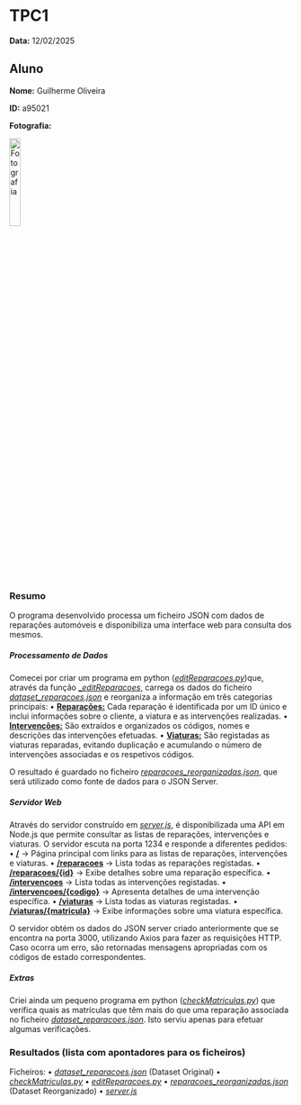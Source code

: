# TPC1

**Data:** 12/02/2025

## Aluno

**Nome:** Guilherme Oliveira

**ID:** a95021

**Fotografia:**

<img src=https://i.imgur.com/ag9VyrP.jpg alt="Fotografia" style="width:20%;">

### Resumo
O programa desenvolvido processa um ficheiro JSON com dados de reparações automóveis e disponibiliza uma interface web para consulta dos mesmos.

##### Processamento de Dados

Comecei por criar um programa em python ([_editReparacoes.py_](editReparacoes.py))que, através da função [__editReparacoes_](editReparacoes.py#L3), carrega os dados do ficheiro [_dataset_reparacoes.json_](dataset_reparacoes.json) e reorganiza a informação em três categorias principais:
	•	**[Reparações:](reparacoes_reorganizadas.json#L2)** Cada reparação é identificada por um ID único e inclui informações sobre o cliente, a viatura e as intervenções realizadas.
	•	**[Intervenções:](reparacoes_reorganizadas.json#L90042)** São extraídos e organizados os códigos, nomes e descrições das intervenções efetuadas.
	•	**[Viaturas:](reparacoes_reorganizadas.json#L90169)** São registadas as viaturas reparadas, evitando duplicação e acumulando o número de intervenções associadas e os respetivos códigos.

O resultado é guardado no ficheiro [_reparacoes_reorganizadas.json_](reparacoes_reorganizadas.json), que será utilizado como fonte de dados para o JSON Server.

##### Servidor Web

Através do servidor construído em [_server.js_](server.js), é disponibilizada uma API em Node.js que permite consultar as listas de reparações, intervenções e viaturas. O servidor escuta na porta 1234 e responde a diferentes pedidos:
	•	**[/](server.js#L12)** → Página principal com links para as listas de reparações, intervenções e viaturas.
	•	**[/reparacoes](server.js#L23)** → Lista todas as reparações registadas.
	•	**[/reparacoes/{id}](server.js#L48)** → Exibe detalhes sobre uma reparação específica.
	•	**[/intervencoes](server.js#L78)** → Lista todas as intervenções registadas.
	•	**[/intervencoes/{codigo}](server.js#L99)** → Apresenta detalhes de uma intervenção específica.
	•	**[/viaturas](server.js#L120)** → Lista todas as viaturas registadas.
	•	**[/viaturas/{matricula}](server.js#L141)** → Exibe informações sobre uma viatura específica.

O servidor obtém os dados do JSON server criado anteriormente que se encontra na porta 3000, utilizando Axios para fazer as requisições HTTP. Caso ocorra um erro, são retornadas mensagens apropriadas com os códigos de estado correspondentes.

##### Extras

Criei ainda um pequeno programa em python ([_checkMatriculas.py_](checkMatriculas.py)) que verifica quais as matrículas que têm mais do que uma reparação associada no ficheiro [_dataset_reparacoes.json_](dataset_reparacoes.json). Isto serviu apenas para efetuar algumas verificações.

### Resultados (lista com apontadores para os ficheiros)
Ficheiros:
	•	[_dataset_reparacoes.json_](dataset_reparacoes.json) (Dataset Original)
    •   [_checkMatriculas.py_](checkMatriculas.py)
    •	[_editReparacoes.py_](editReparacoes.py)
    •   [_reparacoes_reorganizadas.json_](reparacoes_reorganizadas.json) (Dataset Reorganizado)
    •	[_server.js_](server.js)
